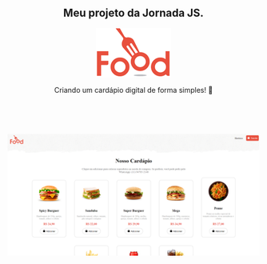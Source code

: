 <div align="center">
  <h2><strong>Meu projeto da Jornada JS.</strong></h2>
  <p>
      <img src="https://github.com/GilBarb0sa/food/blob/master/src/assents/logo.png?raw=true">
  </p>
   <p>Criando um cardápio digital de forma simples! 🍟 </p
  </br>
  </br>
  </br>
  </br>
  <p align="center">
      <img src="https://github.com/GilBarb0sa/food/blob/master/src/assents/tela01.png?raw=true">
  </p>
</div>

